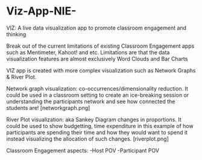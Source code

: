# Viz-App-NIE-

VIZ: A live data visualization app to promote classroom engagement and thinking

Break out of the current limitations of existing Classroom Engagement apps such as Mentimeter, Kahoot! and etc.
Limitations are that the data visualization features are almost exclusively Word Clouds and Bar Charts

VIZ app is created with more complex visualization such as Network Graphs & River Plot.

Network graph visualization: co-occurrences/dimensionality reduction. It could be used in a classroom setting to create an ice-breaking session or understanding the participants network and see how connected the students are!
 [networkgraph.png]

 River Plot visualization: aka Sankey Diagram changes in proportions. It could be used to show budgetting, time expenditure in this example of how participants are spending their time and how they would want to spend it instead visualizing the allocation of such changes.
 [riverplot.png]

 Classroom Engagement aspects:
 -Host POV
 -Participant POV

 
